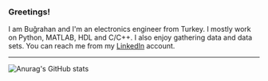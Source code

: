 ### Greetings! ###

I am Buğrahan and I'm an electronics engineer from Turkey. I mostly work on Python, MATLAB, HDL and C/C++. I also enjoy gathering data and data sets. You can reach me from my [LinkedIn](https://www.linkedin.com/in/yasin-bu%C4%9Frahan-tapik/) account.

----------------------------------

![Anurag's GitHub stats](https://github-readme-stats.vercel.app/api?username=coffeecattpk&show_icons=true&theme=tokyonight)
